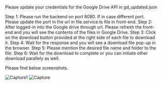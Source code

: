 Please update your credentials for the Google Drive API in gd_updated.json

Step 1: Please run the backend on port 8080. If in case different port. Please update the port in the url in file.service.ts file in front-end.
Step 2: After logged-in into the Google drive through url. Please refresh the front-end and you will see the contents of the files in Google Drive.
Step 3: Click on the download button provided at the right side of each file to download it.
Step 4: Wait for the response and you will see a download file pop-up in the browser.
Step 5: Please mention the desired file name and folder to the file.
Step 6: Wait for the download to complete or you can initiate other download parallely as well.

Please find below screenshots.


![Capture1](https://github.com/ShubhamSangale27/ilocus/assets/44093352/c78c399f-cc81-41d2-859f-df37120fc014)
![Capture](https://github.com/ShubhamSangale27/ilocus/assets/44093352/a1fc22d8-390f-4631-adc2-7deadfab7ec0)
